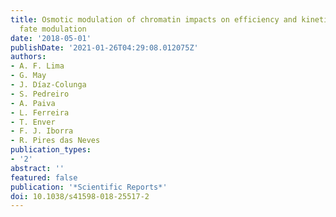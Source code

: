 ```yaml
---
title: Osmotic modulation of chromatin impacts on efficiency and kinetics of cell
  fate modulation
date: '2018-05-01'
publishDate: '2021-01-26T04:29:08.012075Z'
authors:
- A. F. Lima
- G. May
- J. Díaz-Colunga
- S. Pedreiro
- A. Paiva
- L. Ferreira
- T. Enver
- F. J. Iborra
- R. Pires das Neves
publication_types:
- '2'
abstract: ''
featured: false
publication: '*Scientific Reports*'
doi: 10.1038/s41598-018-25517-2
---
```


